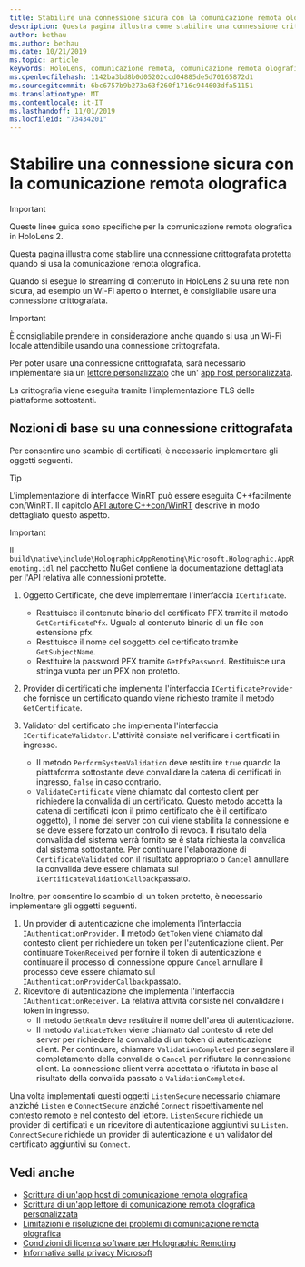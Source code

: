 ```yaml
---
title: Stabilire una connessione sicura con la comunicazione remota olografica
description: Questa pagina illustra come stabilire una connessione crittografata protetta quando si usa la comunicazione remota olografica.
author: bethau
ms.author: bethau
ms.date: 10/21/2019
ms.topic: article
keywords: HoloLens, comunicazione remota, comunicazione remota olografica
ms.openlocfilehash: 1142ba3bd8b0d05202ccd04885de5d70165872d1
ms.sourcegitcommit: 6bc6757b9b273a63f260f1716c944603dfa51151
ms.translationtype: MT
ms.contentlocale: it-IT
ms.lasthandoff: 11/01/2019
ms.locfileid: "73434201"
---
```

# <a name="establishing-a-secure-connection-with-holographic-remoting"></a>Stabilire una connessione sicura con la comunicazione remota olografica

>[!IMPORTANT]
>Queste linee guida sono specifiche per la comunicazione remota olografica in HoloLens 2.

Questa pagina illustra come stabilire una connessione crittografata protetta quando si usa la comunicazione remota olografica.

Quando si esegue lo streaming di contenuto in HoloLens 2 su una rete non sicura, ad esempio un Wi-Fi aperto o Internet, è consigliabile usare una connessione crittografata.

>[!IMPORTANT]
>È consigliabile prendere in considerazione anche quando si usa un Wi-Fi locale attendibile usando una connessione crittografata.

Per poter usare una connessione crittografata, sarà necessario implementare sia un [lettore personalizzato](holographic-remoting-create-player.md) che un' [app host personalizzata](holographic-remoting-create-host.md).

La crittografia viene eseguita tramite l'implementazione TLS delle piattaforme sottostanti.

## <a name="basics-of-an-encrypted-connection"></a>Nozioni di base su una connessione crittografata

Per consentire uno scambio di certificati, è necessario implementare gli oggetti seguenti.

>[!TIP]
>L'implementazione di interfacce WinRT può essere eseguita C++facilmente con/WinRT. Il capitolo [API autore C++con/WinRT](https://docs.microsoft.com//windows/uwp/cpp-and-winrt-apis/author-apis) descrive in modo dettagliato questo aspetto.

>[!IMPORTANT]
>Il ```build\native\include\HolographicAppRemoting\Microsoft.Holographic.AppRemoting.idl``` nel pacchetto NuGet contiene la documentazione dettagliata per l'API relativa alle connessioni protette.

1) Oggetto Certificate, che deve implementare l'interfaccia ```ICertificate```.

    * Restituisce il contenuto binario del certificato PFX tramite il metodo ```GetCertificatePfx```. Uguale al contenuto binario di un file con estensione pfx.
    * Restituisce il nome del soggetto del certificato tramite ```GetSubjectName```.
    * Restituire la password PFX tramite ```GetPfxPassword```. Restituisce una stringa vuota per un PFX non protetto.

2) Provider di certificati che implementa l'interfaccia ```ICertificateProvider``` che fornisce un certificato quando viene richiesto tramite il metodo ```GetCertificate```.

3) Validator del certificato che implementa l'interfaccia ```ICertificateValidator```. L'attività consiste nel verificare i certificati in ingresso.
    * Il metodo ```PerformSystemValidation``` deve restituire ```true``` quando la piattaforma sottostante deve convalidare la catena di certificati in ingresso, ```false``` in caso contrario.
    * ```ValidateCertificate``` viene chiamato dal contesto client per richiedere la convalida di un certificato. Questo metodo accetta la catena di certificati (con il primo certificato che è il certificato oggetto), il nome del server con cui viene stabilita la connessione e se deve essere forzato un controllo di revoca. Il risultato della convalida del sistema verrà fornito se è stata richiesta la convalida dal sistema sottostante. Per continuare l'elaborazione di ```CertificateValidated``` con il risultato appropriato o ```Cancel``` annullare la convalida deve essere chiamata sul ```ICertificateValidationCallback```passato.

Inoltre, per consentire lo scambio di un token protetto, è necessario implementare gli oggetti seguenti.

1) Un provider di autenticazione che implementa l'interfaccia ```IAuthenticationProvider```. Il metodo ```GetToken``` viene chiamato dal contesto client per richiedere un token per l'autenticazione client. Per continuare ```TokenReceived``` per fornire il token di autenticazione e continuare il processo di connessione oppure ```Cancel``` annullare il processo deve essere chiamato sul ```IAuthenticationProviderCallback```passato.
2) Ricevitore di autenticazione che implementa l'interfaccia ```IAuthenticationReceiver```. La relativa attività consiste nel convalidare i token in ingresso.
    * Il metodo ```GetRealm``` deve restituire il nome dell'area di autenticazione.
    * Il metodo ```ValidateToken``` viene chiamato dal contesto di rete del server per richiedere la convalida di un token di autenticazione client. Per continuare, chiamare ```ValidationCompleted``` per segnalare il completamento della convalida o ```Cancel``` per rifiutare la connessione client. La connessione client verrà accettata o rifiutata in base al risultato della convalida passato a ```ValidationCompleted```. 

Una volta implementati questi oggetti ```ListenSecure``` necessario chiamare anziché ```Listen``` e ```ConnectSecure``` anziché ```Connect``` rispettivamente nel contesto remoto e nel contesto del lettore. ```ListenSecure``` richiede un provider di certificati e un ricevitore di autenticazione aggiuntivi su ```Listen```. ```ConnectSecure``` richiede un provider di autenticazione e un validator del certificato aggiuntivi su ```Connect```.

## <a name="see-also"></a>Vedi anche
* [Scrittura di un'app host di comunicazione remota olografica](holographic-remoting-create-host.md)
* [Scrittura di un'app lettore di comunicazione remota olografica personalizzata](holographic-remoting-create-player.md)
* [Limitazioni e risoluzione dei problemi di comunicazione remota olografica](holographic-remoting-troubleshooting.md)
* [Condizioni di licenza software per Holographic Remoting](https://docs.microsoft.com//legal/mixed-reality/microsoft-holographic-remoting-software-license-terms)
* [Informativa sulla privacy Microsoft](https://go.microsoft.com/fwlink/?LinkId=521839)

